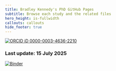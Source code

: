 ```yaml
---
title: Bradley Kennedy's PhD GitHub Pages
subtitle: Browse each study and the related files
hero_height: is-fullwidth
callouts: callouts
hide_footer: true
---
```

  <a href="https://orcid.org/0000-0003-4636-2210" aria-label="View ORCID record" target="_blank" rel="noopener noreferrer" class="profile-card">
  <img src="https://orcid.org/sites/default/files/images/orcid_16x16.png" alt="ORCID iD"/>
  <span>0000-0003-4636-2210</span>
</a>

### Last update: 15 July 2025

[![Binder](https://mybinder.org/badge_logo.svg)](https://mybinder.org/v2/gh/BradKennedy-PhD/bradkennedy-phd.github.io/HEAD?urlpath=rstudio)

<script src="//cdn.jsdelivr.net/npm/sweetalert2@11"></script>
<!-- <script src="{{ site.baseurl }}/assets/js/popup.js" type="text/javascript"></script> -->